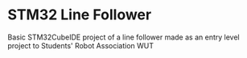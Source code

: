 # STM32 Line Follower
Basic STM32CubeIDE project of a line follower made as an entry level project to Students' Robot Association WUT